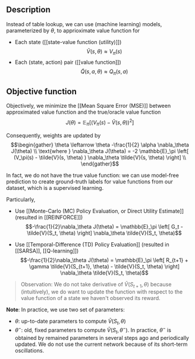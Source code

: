 ## Description
Instead of table lookup, we can use (machine learning) models, parameterized by $\theta$, to apprioximate value function for
- Each state ([[state-value function (utility)]])
	$$\tilde{V}(s, \theta) \approx V_\pi(s)$$
- Each (state, action) pair ([[value function]])
	$$\tilde{Q}(s, a, \theta) \approx Q_\pi(s,a)$$
	
## Objective function
Objectively, we minimize the [[Mean Square Error (MSE)]] between approximated value function and the true/oracle value function
$$J(\theta) = \mathbb{E}_\pi[ (V_\pi(s) - \tilde{V}(s, \theta))^2 ]$$

Consequently, weights are updated by
$$\begin{gather}
\theta \leftarrow \theta -\frac{1}{2} \alpha \nabla_\theta J(\theta) \\
\text{where }
\nabla_\theta J(\theta) = -2 \mathbb{E}_\pi \left[ (V_\pi(s) - \tilde{V}(s, \theta) ) \nabla_\theta \tilde{V}(s, \theta) \right] \\
\end{gather}$$

In fact, we do not have the true value function: we can use model-free prediction to create ground-truth labels for value functions from our dataset, which is a supervised learning.

Particularly,
- Use [[Monte-Carlo (MC) Policy Evaluation, or Direct Utility Estimate]] (resulted in [[REINFORCE]])
$$-\frac{1}{2}\nabla_\theta J(\theta) = \mathbb{E}_\pi \left[ G_t - \tilde{V}(S_t, \theta) \right] \nabla_\theta \tilde{V}(S_t, \theta)$$

- Use [[Temporal-Difference (TD) Policy Evaluation]] (resulted in [[SARSA]], [[Q-learning]])
$$-\frac{1}{2}\nabla_\theta J(\theta) = \mathbb{E}_\pi \left[ R_{t+1} + \gamma \tilde{V}(S_{t+1}, \theta) - \tilde{V}(S_t, \theta) \right] \nabla_\theta \tilde{V}(S_t, \theta)$$
> Observation: We do not take derivative of $\tilde{V}(S_{t+1}, \theta)$ because (intuitively), we do want to update the function with respect to the value function of a state we haven't observed its reward.

**Note**: In practice, we use two set of parameters:
- $\theta$: up-to-date parameters to compute $\tilde{V}(S_t, \theta)$
- $\theta^-$: old, fixed parameters to compute $\tilde{V}(S_t, \theta^-)$. In practice, $\theta^-$ is obtained by remained parameters in several steps ago and periodically updated. We do not use the current network because of its short-term oscillations.